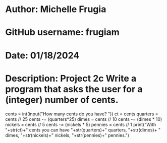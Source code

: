 # Author: Michelle Frugia
# GitHub username: frugiam
# Date: 01/18/2024
# Description: Project 2c Write a program that asks the user for a (integer) number of cents.
cents = int(input("How many cents do you have? "))
ct = cents
quarters = cents // 25
cents -= (quarters*25)
dimes = cents // 10
cents -= (dimes * 10)
nickels = cents // 5
cents -= (nickels * 5)
pennies = cents // 1
print("With "+str(ct)+" cents you can have "+str(quarters)+" quarters, "+str(dimes)+ " dimes, "+str(nickels)+" nickels, "+str(pennies)+" pennies.")
